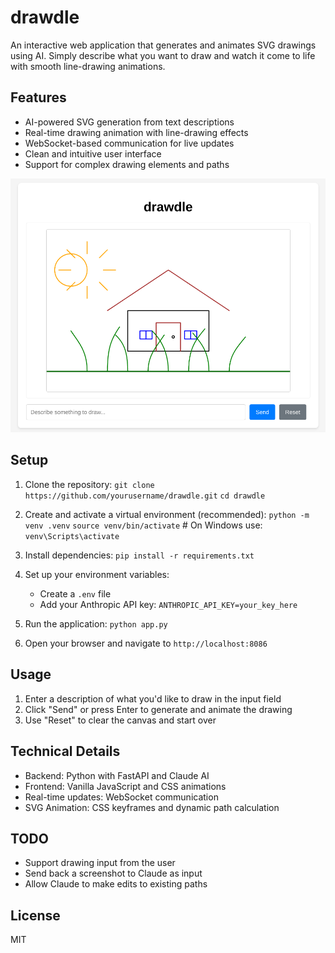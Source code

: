 # drawdle

An interactive web application that generates and animates SVG drawings using AI. Simply describe what you want to draw and watch it come to life with smooth line-drawing animations.

## Features

- AI-powered SVG generation from text descriptions
- Real-time drawing animation with line-drawing effects
- WebSocket-based communication for live updates
- Clean and intuitive user interface
- Support for complex drawing elements and paths

![screenshot](screenshot.png)

## Setup

1. Clone the repository:
   `git clone https://github.com/yourusername/drawdle.git`
   `cd drawdle`

2. Create and activate a virtual environment (recommended):
   `python -m venv .venv`
   `source venv/bin/activate`  # On Windows use: `venv\Scripts\activate`

3. Install dependencies:
   `pip install -r requirements.txt`

4. Set up your environment variables:
   - Create a `.env` file
   - Add your Anthropic API key: `ANTHROPIC_API_KEY=your_key_here`

5. Run the application:
   `python app.py`

6. Open your browser and navigate to `http://localhost:8086`

## Usage

1. Enter a description of what you'd like to draw in the input field
2. Click "Send" or press Enter to generate and animate the drawing
3. Use "Reset" to clear the canvas and start over

## Technical Details

- Backend: Python with FastAPI and Claude AI
- Frontend: Vanilla JavaScript and CSS animations
- Real-time updates: WebSocket communication
- SVG Animation: CSS keyframes and dynamic path calculation

## TODO

- Support drawing input from the user
- Send back a screenshot to Claude as input
- Allow Claude to make edits to existing paths

## License

MIT
